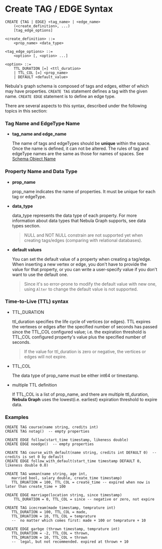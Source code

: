 # Create TAG / EDGE Syntax

```
CREATE {TAG | EDGE} <tag_name> | <edge_name>
    (<create_definition>, ...)
    [tag_edge_options]
  
<create_definition> ::=
    <prop_name> <data_type>

<tag_edge_options> ::=
    <option> [, <option> ...]

<option> ::=
    TTL_DURATION [=] <ttl_duration>
    | TTL_COL [=] <prop_name>
    | DEFAULT <default_value>
```

Nebula's graph schema is composed of tags and edges, either of which may have properties. `CREATE TAG` statement defines a tag with the given name. `CREATE EDGE` statement is to define an edge type.

There are several aspects to this syntax, described under the following topics in this section:

<!---
* [Tag Name and Edge Type Name](#tag-name-and-edgetype-name)

* [Property Name and Data Type](#property-name-and-data-type)
-->

### Tag Name and EdgeType Name

* **tag_name and edge_name**

    The name of tags and edgeTypes should be **unique** within the space. Once the name is defined, it can not be altered. The rules of tag and edgeType names are the same as those for names of spaces. See [Schema Object Name](../../language-structure/schema-object-names.md)

### Property Name and Data Type

* **prop_name**

    prop_name indicates the name of properties. It must be unique for each tag or edgeType.

* **data_type**

    data_type represents the data type of each property. For more information about data types that Nebula Graph supports, see data types section.
    
    > NULL and NOT NULL constrain are not supported yet when creating tags/edges (comparing with relational databases).

* **default values**

    You can set the default value of a property when creating a tag/edge. When inserting a new vertex or edge, you don't have to provide the value for that property, or you can write a user-specify value if you don't want to use the default one.

    > Since it's so error-prone to modify the default value with new one, using `Alter` to change the default value is not supported.

### Time-to-Live (TTL) syntax

* TTL_DURATION

    ttl_duration specifies the life cycle of vertices (or edges). TTL expires the vertexes or edges after the specified number of seconds has passed since the TTL_COL configured value; i.e. the expiration threshold is TTL_COL configured property's value plus the specified number of seconds.

    > If the value for ttl_duration is zero or negative, the vertices or edges will not expire.

* TTL_COL

    The data type of prop_name must be either int64 or timestamp.

* multiple TTL definition

    If TTL_COL is a list of prop_name, and there are multiple ttl_duration, **Nebula Graph** uses the lowest(i.e. earliest) expiration threshold to expire data.

### Examples

```
CREATE TAG course(name string, credits int) 
CREATE TAG notag()  -- empty properties

CREATE EDGE follow(start_time timestamp, likeness double)
CREATE EDGE noedge()  -- empty properties

CREATE TAG course_with_default(name string, credits int DEFAULT 0)  -- credits is set 0 by default
CREATE EDGE follow_with_default(start_time timestamp DEFAULT 0, likeness double 0.0)

CREATE TAG woman(name string, age int, 
   married bool, salary double, create_time timestamp)
   TTL_DRUATION = 100, TTL_COL = create_time -- expired when now is later than create_time + 100
   
CREATE EDGE marriage(location string, since timestamp)
    TTL_DURATION = 0, TTL_COL = since -- negative or zero, not expire
   
CREATE TAG icecream(made timestamp, temprature int)
   TTL_DURATION = 100, TTL_COL = made,
   TTL_DRUATION = 10, TTL_COL = temprature 
   --  no matter which comes first: made + 100 or temprature + 10
 
CREATE EDGE garbge (thrown timestamp, temprature int)
   TTL_DURATION = -2, TTL_COL = thrown, 
   TTL_DRUATION = 10, TTL_COL = thrown 
   --  legal, but not recommended. expired at thrown + 10
```

